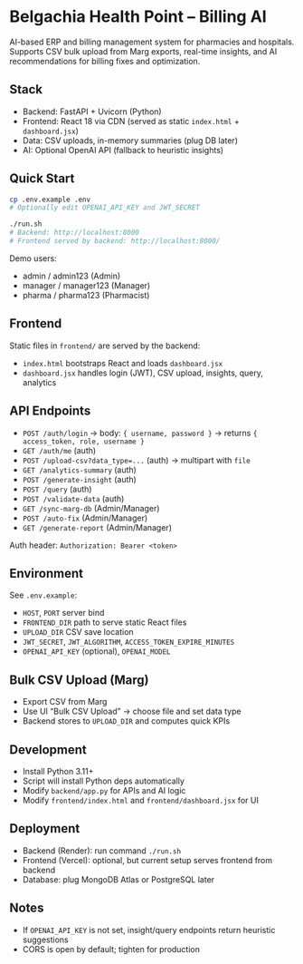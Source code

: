 # Belgachia Health Point – Billing AI

AI-based ERP and billing management system for pharmacies and hospitals. Supports CSV bulk upload from Marg exports, real-time insights, and AI recommendations for billing fixes and optimization.

## Stack
- Backend: FastAPI + Uvicorn (Python)
- Frontend: React 18 via CDN (served as static `index.html` + `dashboard.jsx`)
- Data: CSV uploads, in-memory summaries (plug DB later)
- AI: Optional OpenAI API (fallback to heuristic insights)

## Quick Start
```bash
cp .env.example .env
# Optionally edit OPENAI_API_KEY and JWT_SECRET

./run.sh
# Backend: http://localhost:8000
# Frontend served by backend: http://localhost:8000/
```

Demo users:
- admin / admin123 (Admin)
- manager / manager123 (Manager)
- pharma / pharma123 (Pharmacist)

## Frontend
Static files in `frontend/` are served by the backend:
- `index.html` bootstraps React and loads `dashboard.jsx`
- `dashboard.jsx` handles login (JWT), CSV upload, insights, query, analytics

## API Endpoints
- `POST /auth/login` → body: `{ username, password }` → returns `{ access_token, role, username }`
- `GET /auth/me` (auth)
- `POST /upload-csv?data_type=...` (auth) → multipart with `file`
- `GET /analytics-summary` (auth)
- `POST /generate-insight` (auth)
- `POST /query` (auth)
- `POST /validate-data` (auth)
- `GET /sync-marg-db` (Admin/Manager)
- `POST /auto-fix` (Admin/Manager)
- `GET /generate-report` (Admin/Manager)

Auth header: `Authorization: Bearer <token>`

## Environment
See `.env.example`:
- `HOST`, `PORT` server bind
- `FRONTEND_DIR` path to serve static React files
- `UPLOAD_DIR` CSV save location
- `JWT_SECRET`, `JWT_ALGORITHM`, `ACCESS_TOKEN_EXPIRE_MINUTES`
- `OPENAI_API_KEY` (optional), `OPENAI_MODEL`

## Bulk CSV Upload (Marg)
- Export CSV from Marg
- Use UI “Bulk CSV Upload” → choose file and set data type
- Backend stores to `UPLOAD_DIR` and computes quick KPIs

## Development
- Install Python 3.11+
- Script will install Python deps automatically
- Modify `backend/app.py` for APIs and AI logic
- Modify `frontend/index.html` and `frontend/dashboard.jsx` for UI

## Deployment
- Backend (Render): run command `./run.sh`
- Frontend (Vercel): optional, but current setup serves frontend from backend
- Database: plug MongoDB Atlas or PostgreSQL later

## Notes
- If `OPENAI_API_KEY` is not set, insight/query endpoints return heuristic suggestions
- CORS is open by default; tighten for production

